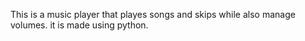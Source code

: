 This is a music player that playes songs and skips while also manage volumes. it is made using python.
